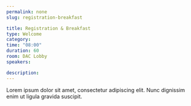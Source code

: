```yaml
---
permalink: none
slug: registration-breakfast

title: Registration & Breakfast
type: Welcome
category: 
time: "08:00"
duration: 60
room: DAC Lobby
speakers:

description: 
---
```

Lorem ipsum dolor sit amet, consectetur adipiscing elit. Nunc dignissim enim ut ligula gravida suscipit.